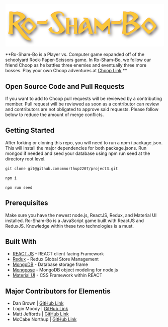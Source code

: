 ![Ro-Sham-Bo](./client/src/images/roshambo.5X.png)

**Ro-Sham-Bo is a Player vs. Computer game expanded off of the schoolyard Rock-Paper-Scissors game. In Ro-Sham-Bo, we follow our friend Choop as he battles three enemies and eventually three more bosses. Play your own Choop adventures at [Choop Link](https://infinite-earth-38608.herokuapp.com/) **

## Open Source Code and Pull Requests
If you want to add to Choop pull requests will be reviewed by a contributing member. Pull request will be reviewed as soon as a contributor can review and contributors are not obligated to approve said requests.  Please follow below to reduce the amount of merge conflicts.

## Getting Started
 After forking or cloning this repo, you will need to run a npm i package.json. This will install the major dependencies for both package.jsons. Run mongod if needed and seed your database using npm run seed at the directory root level. 

```
git clone git@github.com:mnorthup2207/project3.git
```
```
npm i
```
```
npm run seed
```


## Prerequisites 
Make sure you have the newest node.js, ReactJS, Redux, and Material UI installed. Ro-Sham-Bo is a JavaScript game built with ReactJS and ReduxJS. Knowledge within these two technologies is a must. 

## Built With

* [REACT JS](https://reactjs.org/) - REACT client facing Framework
* [Redux](https://redux.js.org/) - Redux Global Store Management
* [MongoDB](https://www.mongodb.com/) - Database storage frame
* [Mongoose](https://mongoosejs.com/) - MongoDB object modeling for node.js
* [Material UI](https://material-ui.com/) - CSS Framework within REACT

## Major Contributors for Elementis
- Dan Brown | [GitHub Link](https://github.com/13uilding)
- Login Moody | [GitHub Link](https://github.com/lbmoody)
- Matt Jeffords | [GitHub Link](https://github.com/Choop-A-Loop)
- McCabe Northup | [GitHub Link](https://github.com/mnorthup2207)